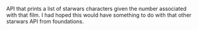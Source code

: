 API that prints a list of starwars characters given the number associated with that film.
I had hoped this would have something to do with that other starwars API from foundations.
